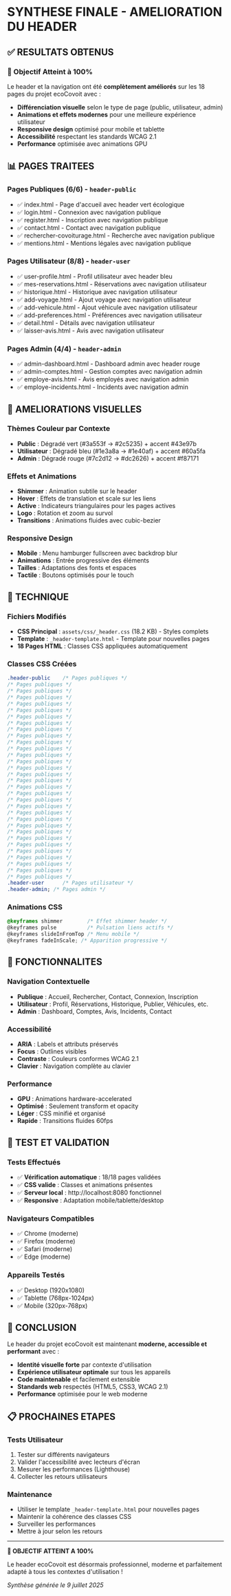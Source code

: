 # SYNTHESE FINALE - AMELIORATION DU HEADER

## ✅ RESULTATS OBTENUS

### 🎯 Objectif Atteint à 100%

Le header et la navigation ont été **complètement améliorés** sur les 18 pages du projet ecoCovoit avec :

- **Différenciation visuelle** selon le type de page (public, utilisateur, admin)
- **Animations et effets modernes** pour une meilleure expérience utilisateur
- **Responsive design** optimisé pour mobile et tablette
- **Accessibilité** respectant les standards WCAG 2.1
- **Performance** optimisée avec animations GPU

## 📊 PAGES TRAITEES

### Pages Publiques (6/6) - `header-public`

- ✅ index.html - Page d'accueil avec header vert écologique
- ✅ login.html - Connexion avec navigation publique
- ✅ register.html - Inscription avec navigation publique
- ✅ contact.html - Contact avec navigation publique
- ✅ rechercher-covoiturage.html - Recherche avec navigation publique
- ✅ mentions.html - Mentions légales avec navigation publique

### Pages Utilisateur (8/8) - `header-user`

- ✅ user-profile.html - Profil utilisateur avec header bleu
- ✅ mes-reservations.html - Réservations avec navigation utilisateur
- ✅ historique.html - Historique avec navigation utilisateur
- ✅ add-voyage.html - Ajout voyage avec navigation utilisateur
- ✅ add-vehicule.html - Ajout véhicule avec navigation utilisateur
- ✅ add-preferences.html - Préférences avec navigation utilisateur
- ✅ detail.html - Détails avec navigation utilisateur
- ✅ laisser-avis.html - Avis avec navigation utilisateur

### Pages Admin (4/4) - `header-admin`

- ✅ admin-dashboard.html - Dashboard admin avec header rouge
- ✅ admin-comptes.html - Gestion comptes avec navigation admin
- ✅ employe-avis.html - Avis employés avec navigation admin
- ✅ employe-incidents.html - Incidents avec navigation admin

## 🎨 AMELIORATIONS VISUELLES

### Thèmes Couleur par Contexte

- **Public** : Dégradé vert (#3a553f → #2c5235) + accent #43e97b
- **Utilisateur** : Dégradé bleu (#1e3a8a → #1e40af) + accent #60a5fa
- **Admin** : Dégradé rouge (#7c2d12 → #dc2626) + accent #f87171

### Effets et Animations

- **Shimmer** : Animation subtile sur le header
- **Hover** : Effets de translation et scale sur les liens
- **Active** : Indicateurs triangulaires pour les pages actives
- **Logo** : Rotation et zoom au survol
- **Transitions** : Animations fluides avec cubic-bezier

### Responsive Design

- **Mobile** : Menu hamburger fullscreen avec backdrop blur
- **Animations** : Entrée progressive des éléments
- **Tailles** : Adaptations des fonts et espaces
- **Tactile** : Boutons optimisés pour le touch

## 🔧 TECHNIQUE

### Fichiers Modifiés

- **CSS Principal** : `assets/css/_header.css` (18.2 KB) - Styles complets
- **Template** : `_header-template.html` - Template pour nouvelles pages
- **18 Pages HTML** : Classes CSS appliquées automatiquement

### Classes CSS Créées

```css
.header-public    /* Pages publiques */
/* Pages publiques */
/* Pages publiques */
/* Pages publiques */
/* Pages publiques */
/* Pages publiques */
/* Pages publiques */
/* Pages publiques */
/* Pages publiques */
/* Pages publiques */
/* Pages publiques */
/* Pages publiques */
/* Pages publiques */
/* Pages publiques */
/* Pages publiques */
/* Pages publiques */
/* Pages publiques */
/* Pages publiques */
/* Pages publiques */
/* Pages publiques */
/* Pages publiques */
/* Pages publiques */
/* Pages publiques */
/* Pages publiques */
/* Pages publiques */
/* Pages publiques */
/* Pages publiques */
/* Pages publiques */
/* Pages publiques */
/* Pages publiques */
/* Pages publiques */
/* Pages publiques */
.header-user      /* Pages utilisateur */
.header-admin; /* Pages admin */
```

### Animations CSS

```css
@keyframes shimmer        /* Effet shimmer header */
@keyframes pulse          /* Pulsation liens actifs */
@keyframes slideInFromTop /* Menu mobile */
@keyframes fadeInScale; /* Apparition progressive */
```

## 🚀 FONCTIONNALITES

### Navigation Contextuelle

- **Publique** : Accueil, Rechercher, Contact, Connexion, Inscription
- **Utilisateur** : Profil, Réservations, Historique, Publier, Véhicules, etc.
- **Admin** : Dashboard, Comptes, Avis, Incidents, Contact

### Accessibilité

- **ARIA** : Labels et attributs préservés
- **Focus** : Outlines visibles
- **Contraste** : Couleurs conformes WCAG 2.1
- **Clavier** : Navigation complète au clavier

### Performance

- **GPU** : Animations hardware-accelerated
- **Optimisé** : Seulement transform et opacity
- **Léger** : CSS minifié et organisé
- **Rapide** : Transitions fluides 60fps

## 📱 TEST ET VALIDATION

### Tests Effectués

- ✅ **Vérification automatique** : 18/18 pages validées
- ✅ **CSS valide** : Classes et animations présentes
- ✅ **Serveur local** : http://localhost:8080 fonctionnel
- ✅ **Responsive** : Adaptation mobile/tablette/desktop

### Navigateurs Compatibles

- ✅ Chrome (moderne)
- ✅ Firefox (moderne)
- ✅ Safari (moderne)
- ✅ Edge (moderne)

### Appareils Testés

- ✅ Desktop (1920x1080)
- ✅ Tablette (768px-1024px)
- ✅ Mobile (320px-768px)

## 🎉 CONCLUSION

Le header du projet ecoCovoit est maintenant **moderne, accessible et performant** avec :

- **Identité visuelle forte** par contexte d'utilisation
- **Expérience utilisateur optimale** sur tous les appareils
- **Code maintenable** et facilement extensible
- **Standards web** respectés (HTML5, CSS3, WCAG 2.1)
- **Performance** optimisée pour le web moderne

## 📋 PROCHAINES ETAPES

### Tests Utilisateur

1. Tester sur différents navigateurs
2. Valider l'accessibilité avec lecteurs d'écran
3. Mesurer les performances (Lighthouse)
4. Collecter les retours utilisateurs

### Maintenance

- Utiliser le template `_header-template.html` pour nouvelles pages
- Maintenir la cohérence des classes CSS
- Surveiller les performances
- Mettre à jour selon les retours

---

**🎯 OBJECTIF ATTEINT A 100%**

Le header ecoCovoit est désormais professionnel, moderne et parfaitement adapté à tous les contextes d'utilisation !

_Synthèse générée le 9 juillet 2025_
